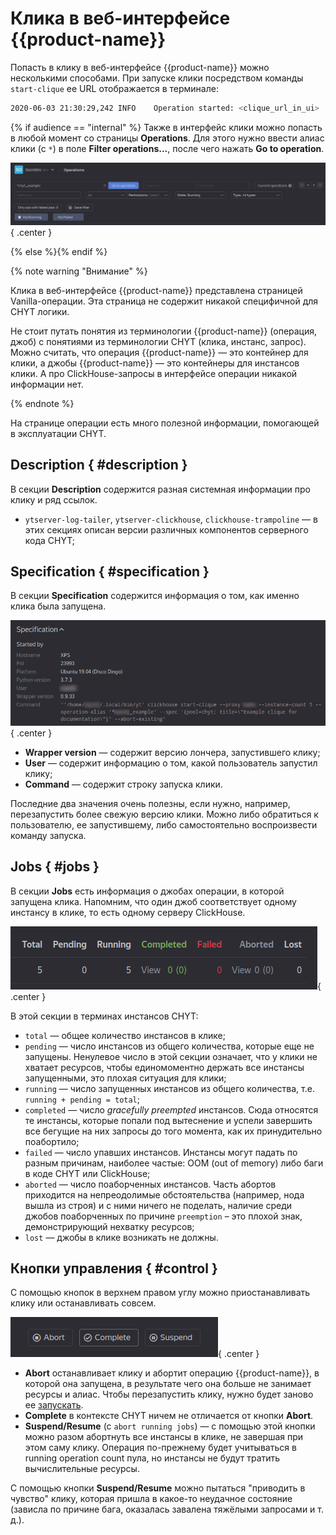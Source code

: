 # Клика в веб-интерфейсе {{product-name}}

Попасть в клику в веб-интерфейсе {{product-name}} можно несколькими способами. При запуске клики посредством команды `start-clique` ее URL отображается в терминале:

```bash
2020-06-03 21:30:29,242 INFO    Operation started: <clique_url_in_ui>
```
{% if audience == "internal" %}
Также в интерфейс клики можно попасть в любой момент со страницы **Operations**. Для этого нужно ввести алиас клики (с `*`) в поле **Filter operations...**, после чего нажать **Go to operation**.

![](../../../../../../images/chyt_go_to_operation.png){ .center }

{% else %}{% endif %}

{% note warning "Внимание" %}

Клика в веб-интерфейсе {{product-name}} представлена страницей Vanilla-операции. Эта страница не содержит никакой специфичной для CHYT логики.

Не стоит путать понятия из терминологии {{product-name}} (операция, джоб) с понятиями из терминологии CHYT (клика, инстанс, запрос). Можно считать, что операция {{product-name}} — это контейнер для клики, а джобы {{product-name}} — это контейнеры для инстансов клики. А про ClickHouse-запросы в интерфейсе операции никакой информации нет.

{% endnote %}

На странице операции есть много полезной информации, помогающей в эксплуатации CHYT.

## Description { #description }

В секции **Description** содержится разная системная информации про клику и ряд ссылок.

- `ytserver-log-tailer`, `ytserver-clickhouse`, `clickhouse-trampoline` &mdash; в этих секциях описан версии различных компонентов серверного кода CHYT;

## Specification { #specification }

В секции **Specification** содержится информация о том, как именно клика была запущена.

![](../../../../../../images/chyt_operation_specification.png){ .center }

- **Wrapper version** — содержит версию лончера, запустившего клику;
- **User** — содержит информацию о том, какой пользователь запустил клику;
- **Command** — содержит строку запуска клики.

Последние два значения очень полезны, если нужно, например, перезапустить более свежую версию клики. Можно либо обратиться к пользователю, ее запустившему, либо самостоятельно воспроизвести команду запуска.

## Jobs { #jobs }

В секции **Jobs** есть информация о джобах операции, в которой запущена клика. Напомним, что один джоб соответствует одному инстансу в клике, то есть одному серверу ClickHouse.

![](../../../../../../images/chyt_operation_jobs.png){ .center }

В этой секции в терминах инстансов CHYT:

- `total` — общее количество инстансов в клике;
- `pending` — число инстансов из общего количества, которые еще не запущены. Ненулевое число в этой секции означает, что у клики не хватает ресурсов, чтобы единомоментно держать все инстансы запущенными, это плохая ситуация для клики;
- `running` — число запущенных инстансов из общего количества, т.е. `running + pending = total`;
- `completed` — число *gracefully preempted* инстансов. Сюда относятся те инстансы, которые попали под вытеснение и успели завершить все бегущие на них запросы до того момента, как их принудительно поабортило;
- `failed` — число упавших инстансов. Инстансы могут падать по разным причинам, наиболее частые: OOM (out of memory) либо баги в коде CHYT или ClickHouse;
- `aborted` — число поаборченных инстансов. Часть абортов приходится на непреодолимые обстоятельства (например, нода вышла из строя) и с ними ничего не поделать, наличие среди джобов поаборченных по причине `preemption` – это плохой знак, демонстрирующий нехватку ресурсов;
- `lost` — джобы в клике возникать не должны.

## Кнопки управления { #control }

С помощью кнопок в верхнем правом углу можно приостанавливать клику или останавливать совсем.

![](../../../../../../images/chyt_operation_control_buttons.png){ .center }

- **Abort** останавливает клику и абортит операцию {{product-name}}, в которой она запущена, в результате чего она больше не занимает ресурсы и алиас. Чтобы перезапустить клику, нужно будет заново ее [запускать](../../../../../user-guide/data-processing/chyt/cliques/start.md).
- **Complete** в контексте CHYT ничем не отличается от кнопки **Abort**.
- **Suspend/Resume** (c `abort running jobs`) &mdash; с помощью этой кнопки можно разом абортнуть все инстансы в клике, не завершая при этом саму клику. Операция по-прежнему будет учитываться в running operation count пула, но инстансы не будут тратить вычислительные ресурсы.

С помощью кнопки **Suspend/Resume** можно пытаться "приводить в чувство" клику, которая пришла в какое-то неудачное состояние (зависла по причине бага, оказалась завалена тяжёлыми запросами и т. д.).
